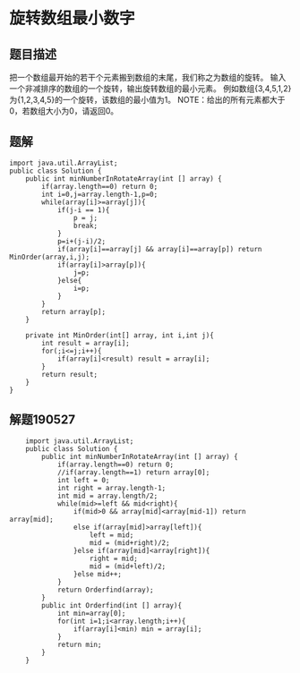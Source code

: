 # 旋转数组最小数字

## 题目描述
把一个数组最开始的若干个元素搬到数组的末尾，我们称之为数组的旋转。 输入一个非减排序的数组的一个旋转，输出旋转数组的最小元素。 例如数组{3,4,5,1,2}为{1,2,3,4,5}的一个旋转，该数组的最小值为1。 NOTE：给出的所有元素都大于0，若数组大小为0，请返回0。
## 题解
    import java.util.ArrayList;
    public class Solution {
        public int minNumberInRotateArray(int [] array) {
            if(array.length==0) return 0;
            int i=0,j=array.length-1,p=0;
            while(array[i]>=array[j]){
                if(j-i == 1){
                    p = j;
                    break;
                }
                p=i+(j-i)/2;
                if(array[i]==array[j] && array[i]==array[p]) return MinOrder(array,i,j);
                if(array[i]>array[p]){
                    j=p;
                }else{
                    i=p;
                }
            }
            return array[p];
        }

        private int MinOrder(int[] array, int i,int j){
            int result = array[i];
            for(;i<=j;i++){
                if(array[i]<result) result = array[i];
            }
            return result;
        }
    }
## 解题190527
        import java.util.ArrayList;
        public class Solution {
            public int minNumberInRotateArray(int [] array) {
                if(array.length==0) return 0;
                //if(array.length==1) return array[0];
                int left = 0;
                int right = array.length-1;
                int mid = array.length/2;
                while(mid>=left && mid<right){
                    if(mid>0 && array[mid]<array[mid-1]) return array[mid];
                    else if(array[mid]>array[left]){
                        left = mid;
                        mid = (mid+right)/2;
                    }else if(array[mid]<array[right]){
                        right = mid;
                        mid = (mid+left)/2;
                    }else mid++;
                }
                return Orderfind(array);
            }
            public int Orderfind(int [] array){
                int min=array[0];
                for(int i=1;i<array.length;i++){
                    if(array[i]<min) min = array[i];
                }
                return min;
            }
        }
